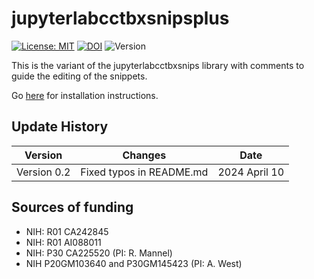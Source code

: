 # jupyterlabcctbxsnipsplus

[![License: MIT](https://img.shields.io/badge/License-MIT-blue.svg)](https://opensource.org/licenses/MIT)
[![DOI](https://zenodo.org/badge/DOI/10.5281/zenodo.4429353.svg)](https://doi.org/10.5281/zenodo.4429353)
![Version](https://img.shields.io/static/v1?label=jupyterlabcctbxsnipsplus&message=0.2&color=brightcolor)

This is the variant of the jupyterlabcctbxsnips library with comments to guide the editing of the snippets.

Go [here](https://github.com/MooersLab/jupyterlabcctbxsnips) for installation instructions.

## Update History

|Version      | Changes                                         | Date            |
|:-----------:|:-----------------------------------------------:|:---------------:|
| Version 0.2 |  Fixed typos in README.md                       | 2024 April 10   |


## Sources of funding

- NIH: R01 CA242845
- NIH: R01 AI088011
- NIH: P30 CA225520 (PI: R. Mannel)
- NIH P20GM103640 and P30GM145423 (PI: A. West)
